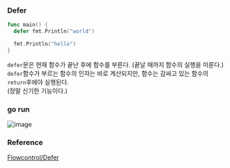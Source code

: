 ### Defer
```go
func main() {
  defer fmt.Println("world")

  fmt.Println("hello")
}
```
`defer`문은 현재 함수가 끝난 후에 함수를 부른다. (끝날 때까지 함수의 실행을 미룬다.)<br>
`defer`함수가 부르는 함수의 인자는 바로 계산되지만, 함수는 감싸고 있는 함수의 `return`후에야 실행된다.<br>
(정말 신기한 기능이다.)<br>

### go run
![image](https://github.com/user-attachments/assets/c5ab4ef3-3c0d-4df4-ae75-51597ea1209b)

### Reference
[Flowcontrol/Defer](https://go.dev/tour/flowcontrol/12)<br>
